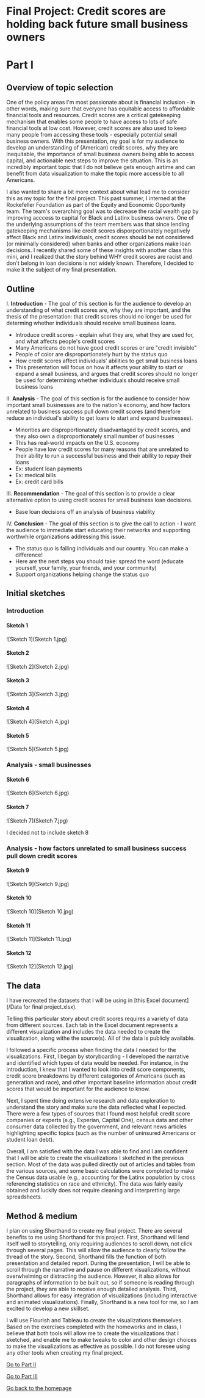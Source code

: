 # **Final Project**: Credit scores are holding back future small business owners

# Part I

## Overview of topic selection
One of the policy areas I'm most passionate about is financial inclusion - in other words, making sure that everyone has equitable access to affordable financial tools and resources. Credit scores are a critical gatekeeping mechanism that enables some people to have access to lots of safe financial tools at low cost. However, credit scores are also used to keep many people from accessing these tools - especially potential small business owners. With this presentation, my goal is for my audience to develop an understanding of (American) credit scores, why they are inequitable, the importance of small business owners being able to access capital, and actionable next steps to improve the situation. This is an incredibly important topic that I do not believe gets enough airtime and can benefit from data visualization to make the topic more accessible to all Americans.

I also wanted to share a bit more context about what lead me to consider this as my topic for the final project. This past summer, I interned at the Rockefeller Foundation as part of the Equity and Economic Opportunity team. The team's overarching goal was to decrease the racial wealth gap by improving acccess to capital for Black and Latinx business owners. One of the underlying assumptions of the team members was that since lending gatekeeping mechanisms like credit scores disporportionately negatively affect Black and Latinx individuals, credit scores should be not considered (or minimally considered) when banks and other organizations make loan decisions. I recently shared some of these insights with another class this mini, and I realized that the story behind WHY credit scores are racist and don't belong in loan decisions is not widely known. Therefore, I decided to make it the subject of my final presentation.


## Outline
I. **Introduction** - The goal of this section is for the audience to develop an understanding of what credit scores are, why they are important, and the thesis of the presentation: that credit scores should no longer be used for determing whether individuals should receive small business loans.

- Introduce credit scores - explain what they are, what they are used for, and what affects people's credit scores
- Many Americans do not have good credit scores or are "credit invisible"
- People of color are disproportionately hurt by the status quo
- How credit scores affect individuals' abilities to get small business loans
- This presentation will focus on how it affects your ability to start or expand a small business, and argues that credit scores should no longer be used for determining whether individuals should receive small business loans

II. **Analysis** - The goal of this section is for the audience to consider how important small businesses are to the nation's economy, and how factors unrelated to business success pull down credit scores (and therefore reduce an individual's ability to get loans to start and expand businesses).

- Minorities are disproportionately disadvantaged by credit scores, and they also own a disproportionately small number of businesses
- This has real-world impacts on the U.S. economy
- People have low credit scores for many reasons that are unrelated to their ability to run a successful business and their ability to repay their loans
- Ex: student loan payments
- Ex: medical bills
- Ex: credit card bills

III. **Recommendation** - The goal of this section is to provide a clear alternative option to using credit scores for small business loan decisions.
- Base loan decisions off an analysis of business viability

IV. **Conclusion** - The goal of this section is to give the call to action - I want the audience to immediate start educating their networks and supporting worthwhile organizations addressing this issue.
- The status quo is failing individuals and our country. You can make a difference!
- Here are the next steps you should take: spread the word (educate yourself, your family, your friends, and your community)
- Support organizations helping change the status quo


## Initial sketches
### Introduction

#### Sketch 1
![Sketch 1](Sketch 1.jpg)

#### Sketch 2
![Sketch 2](Sketch 2.jpg)

#### Sketch 3
![Sketch 3](Sketch 3.jpg)

#### Sketch 4
![Sketch 4](Sketch 4.jpg)

#### Sketch 5
![Sketch 5](Sketch 5.jpg)

### Analysis - small businesses
#### Sketch 6
![Sketch 6](Sketch 6.jpg)

#### Sketch 7
![Sketch 7](Sketch 7.jpg)

I decided not to include sketch 8

### Analysis - how factors unrelated to small business success pull down credit scores
#### Sketch 9
![Sketch 9](Sketch 9.jpg)

#### Sketch 10
![Sketch 10](Sketch 10.jpg)

#### Sketch 11
![Sketch 11](Sketch 11.jpg)

#### Sketch 12
![Sketch 12](Sketch 12.jpg)


## The data
I have recreated the datasets that I will be using in [this Excel document](/Data for final project.xlsx).

Telling this particular story about credit scores requires a variety of data from different sources. Each tab in the Excel document represents a different visualization and includes the data needed to create the visualization, along withe the source(s). All of the data is publicly available.

I followed a specific process when finding the data I needed for the visualizations. First, I began by storyboarding - I developed the narrative and identified which types of data would be needed. For instance, in the introduction, I knew that I wanted to look into credit score components, credit score breakdowns by different categories of Americans (such as generation and race), and other important baseline information about credit scores that would be important for the audience to know.

Next, I spent time doing extensive research and data exploration to understand the story and make sure the data reflected what I expected. There were a few types of sources that I found most helpful: credit score companies or experts (e.g., Experian, Capital One), census data and other consumer data collected by the government, and relevant news articles highlighting specific topics (such as the number of uninsured Americans or student loan debt).

Overall, I am satisfied with the data I was able to find and I am confident that I will be able to create the visualizations I sketched in the previous section. Most of the data was pulled directly out of articles and tables from the various sources, and some basic calculations were completed to make the Census data usable (e.g., accounting for the Latinx population by cross referencing statistics on race and ethnicity). The data was fairly easily obtained and luckily does not require cleaning and interpretting large spreadsheets.


## Method & medium
I plan on using Shorthand to create my final project. There are several benefits to me using Shorthand for this project. First, Shorthand will lend itself well to storytelling, only requiring audiences to scroll down, not click through several pages. This will allow the audience to clearly follow the thread of the story. Second, Shorthand fills the function of both presentation and detailed report. During the presentation, I will be able to scroll through the narrative and pause on different visualizations, without overwhelming or distracting the audience. However, it also allows for paragraphs of information to be built out, so if someone is reading through the project, they are able to receive enough detailed analysis. Third, Shorthand allows for easy integration of visualizations (including interactive and animated visualizations). Finally, Shorthand is a new tool for me, so I am excited to develop a new skillset.

I will use Flourish and Tableau to create the visualizations themselves. Based on the exercises completed with the homeworks and in class, I believe that both tools will allow me to create the visualizations that I sketched, and enable me to make tweaks to color and other design choices to make the visualizations as effective as possible. I do not foresee using any other tools when creating my final project.


[Go to Part II](/final_project_part_2_Paige_Hannah.md)

[Go to Part III](/final_project_part_3_Paige_Hannah.md)

[Go back to the homepage](/README.md)

